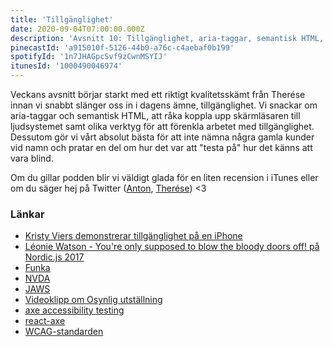 ```yaml
---
title: 'Tillgänglighet'
date: 2020-09-04T07:00:00.000Z
description: 'Avsnitt 10: Tillgänglighet, aria-taggar, semantisk HTML, npm paket och att råka koppla skärmläsaren till ljudsystemet.'
pinecastId: 'a915010f-5126-44b0-a76c-c4aebaf0b199'
spotifyId: '1n7JHAGpcSvf9zCwnMSYIJ'
itunesId: '1000490046974'
---
```


Veckans avsnitt börjar starkt med ett riktigt kvalitetsskämt från Therése innan vi snabbt slänger oss in i dagens ämne, tillgänglighet. Vi snackar om aria-taggar och semantisk HTML, att råka koppla upp skärmläsaren till ljudsystemet samt olika verktyg för att förenkla arbetet med tillgänglighet. Dessutom gör vi vårt absolut bästa för att inte nämna några gamla kunder vid namn och pratar en del om hur det var att "testa på" hur det känns att vara blind.

Om du gillar podden blir vi väldigt glada för en liten recension i iTunes eller om du säger hej på Twitter ([Anton](https://twitter.com/Awnton), [Therése](https://twitter.com/tkomstadius)) <3

### Länkar

- [Kristy Viers demonstrerar tillgänglighet på en iPhone](https://twitter.com/Kristy_Viers/status/1287189581926981634)
- [Léonie Watson - You're only supposed to blow the bloody doors off! på Nordic.js 2017](https://www.youtube.com/watch?v=1DUBBWiY-o8)
- [Funka](https://www.funka.com/)
- [NVDA](https://www.nvaccess.org/)
- [JAWS](https://www.freedomscientific.com/products/software/jaws/)
- [Videoklipp om Osynlig utställning](https://www.youtube.com/watch?v=IETVjlZm4sQ)
- [axe accessibility testing](https://github.com/dequelabs/axe-core)
- [react-axe](https://github.com/dequelabs/react-axe)
- [WCAG-standarden](https://webbriktlinjer.se/wcag/)
